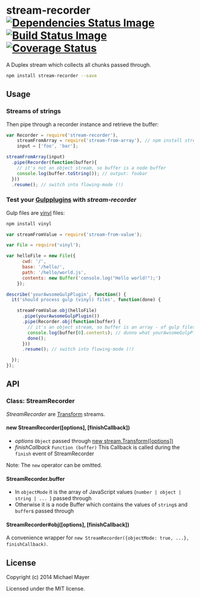 # stream-recorder [![Dependencies Status Image](https://gemnasium.com/schnittstabil/stream-recorder.svg)](https://gemnasium.com/schnittstabil/stream-recorder) [![Build Status Image](https://travis-ci.org/schnittstabil/stream-recorder.svg)](https://travis-ci.org/schnittstabil/stream-recorder) [![Coverage Status](https://coveralls.io/repos/schnittstabil/stream-recorder/badge.png)](https://coveralls.io/r/schnittstabil/stream-recorder)

A Duplex stream which collects all chunks passed through.

```bash
npm install stream-recorder --save
```

## Usage

### Streams of strings

Then pipe through a recorder instance and retrieve the buffer:

```Javascript
var Recorder = require('stream-recorder'),
    streamFromArray = require('stream-from-array'), // npm install stream-from-array
    input = ['foo', 'bar'];

streamFromArray(input)
  .pipe(Recorder(function(buffer){
    // it's not an object stream, so buffer is a node buffer
    console.log(buffer.toString()); // output: foobar
  }))
  .resume(); // switch into flowing-mode (!)
```


### Test your [Gulpplugins](http://gulpjs.com/) with _stream-recorder_

Gulp files are [vinyl](https://github.com/wearefractal/vinyl) files:

```bash
npm install vinyl
```

```Javascript
var streamFromValue = require('stream-from-value');

var File = require('vinyl');

var helloFile = new File({
      cwd: '/',
      base: '/hello/',
      path: '/hello/world.js',
      contents: new Buffer('console.log("Hello world!");')
    });

describe('yourAwsomeGulpPlugin', function() {
  it('should process gulp (vinyl) files', function(done) {

    streamFromValue.obj(helloFile)
      .pipe(yourAwsomeGulpPlugin())
      .pipe(Recorder.obj(function(buffer) {
        // it's an object stream, so buffer is an array - of gulp files
        console.log(buffer[0].contents); // dunno what yourAwsomeGulpPlugin does :-)
        done();
      }))
      .resume(); // switch into flowing-mode (!)

  });
});
```

## API

### Class: StreamRecorder

_StreamRecorder_ are [Transform](http://nodejs.org/api/stream.html#stream_class_stream_transform) streams.

#### new StreamRecorder([options], [finishCallback])

* _options_ `Object` passed through [new stream.Transform([options])](http://nodejs.org/api/stream.html#stream_new_stream_transform_options)
* _finishCallback_ `Function (buffer)` This Callback is called during the `finish` event of StreamRecorder

Note: The `new` operator can be omitted.

#### StreamRecorder.buffer

* In `objectMode` it is the array of JavaScript values (`number | object | string | ... `) passed through
* Otherwise it is a node Buffer which contains the values of `string`s and `buffer`s passed through

#### StreamRecorder#obj([options], [finishCallback])

A convenience wrapper for `new StreamRecorder({objectMode: true, ...}, finishCallback)`.

## License

Copyright (c) 2014 Michael Mayer

Licensed under the MIT license.
